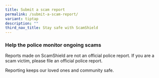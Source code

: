 ```yaml
---
title: Submit a scam report
permalink: /submit-a-scam-report/
variant: tiptap
description: ""
third_nav_title: Stay safe with ScamShield
---
```

<h3>Help the police monitor ongoing scams</h3>
<p>Reports made on ScamShield are not an official police report. If you are
a scam victim, please file an official police report.</p>
<p></p>
<p>Reporting keeps our loved ones and community safe.</p>
<p></p>